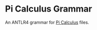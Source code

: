 # Pi Calculus Grammar

An ANTLR4 grammar for [Pi Calculus](https://esolangs.org/wiki/Pi_calculus) files.


